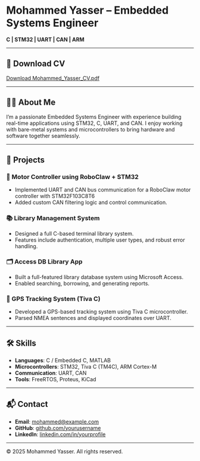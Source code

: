 # Mohammed Yasser – Embedded Systems Engineer

**C | STM32 | UART | CAN | ARM**

---

## 📄 Download CV

[Download Mohammed_Yasser_CV.pdf](https://drive.google.com/file/d/1RDpWaT1tCiAURiblGLI-a3P0qAYhDRMl/view?usp=sharing)

---

## 🧑‍💻 About Me

I’m a passionate Embedded Systems Engineer with experience building real-time applications using STM32, C, UART, and CAN. I enjoy working with bare-metal systems and microcontrollers to bring hardware and software together seamlessly.

---

## 🚀 Projects

### 🔧 Motor Controller using RoboClaw + STM32
- Implemented UART and CAN bus communication for a RoboClaw motor controller with STM32F103C8T6
- Added custom CAN filtering logic and control communication.

### 📚 Library Management System
- Designed a full C-based terminal library system.
- Features include authentication, multiple user types, and robust error handling.

### 🗂️ Access DB Library App
- Built a full-featured library database system using Microsoft Access.
- Enabled searching, borrowing, and generating reports.

### 📍 GPS Tracking System (Tiva C)
- Developed a GPS-based tracking system using Tiva C microcontroller.
- Parsed NMEA sentences and displayed coordinates over UART.

---

## 🛠️ Skills

- **Languages**: C / Embedded C, MATLAB  
- **Microcontrollers**: STM32, Tiva C (TM4C), ARM Cortex-M  
- **Communication**: UART, CAN  
- **Tools**: FreeRTOS, Proteus, KiCad

---

## 📬 Contact

- **Email**: [mohammed@example.com](mailto:mohammed@example.com)  
- **GitHub**: [github.com/yourusername](https://github.com/yourusername)  
- **LinkedIn**: [linkedin.com/in/yourprofile](https://linkedin.com/in/yourprofile)

---

© 2025 Mohammed Yasser. All rights reserved.
